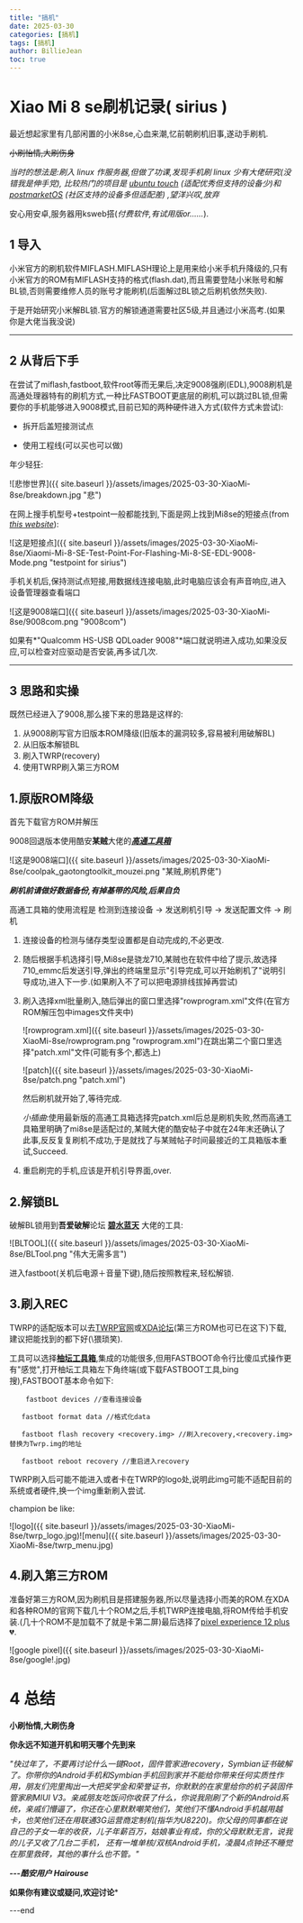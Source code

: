 ```yaml
---
title: "搞机"
date: 2025-03-30 
categories: [搞机]
tags: [搞机]
author: BillieJean
toc: true
---
```


# Xiao Mi 8 se刷机记录( sirius )

最近想起家里有几部闲置的小米8se,心血来潮,忆前朝刷机旧事,遂动手刷机.

~~小刷怡情,大刷伤身~~

*当时的想法是:刷入 linux 作服务器,但做了功课,发现手机刷 linux 少有大佬研究(没错我是伸手党), 比较热门的项目是 [ubuntu touch](https://www.ubuntu-touch.io/) (适配优秀但支持的设备少)和 [postmarketOS](https://postmarketos.org/) (社区支持的设备多但适配差) ,望洋兴叹,放弃*

安心用安卓,服务器用ksweb搭(*付费软件,有试用版or......*).

## 1 导入

小米官方的刷机软件MIFLASH.MIFLASH理论上是用来给小米手机升降级的,只有小米官方的ROM有MIFLASH支持的格式(flash.dat),而且需要登陆小米账号和解BL锁,否则需要维修人员的账号才能刷机(后面解过BL锁之后刷机依然失败).

于是开始研究小米解BL锁.官方的解锁通道需要社区5级,并且通过小米高考.(如果你是大佬当我没说)



---



## 2 从背后下手

在尝试了miflash,fastboot,软件root等而无果后,决定9008强刷(EDL),9008刷机是高通处理器特有的刷机方式,一种比FASTBOOT更底层的刷机,可以跳过BL锁,但需要你的手机能够进入9008模式,目前已知的两种硬件进入方式(软件方式未尝试):

- 拆开后盖短接测试点

- 使用工程线(可以买也可以做)

年少轻狂:

![悲惨世界]({{ site.baseurl }}/assets/images/2025-03-30-XiaoMi-8se/breakdown.jpg "悲")

在网上搜手机型号+testpoint一般都能找到,下面是网上找到Mi8se的短接点(from [*this website*](https://www.mobilerdx.com/2019/03/xiaomi-mi-8-se-test-point-for-flashing-mi-8-se-edl-9008-mode.html)):

![这是短接点]({{ site.baseurl }}/assets/images/2025-03-30-XiaoMi-8se/Xiaomi-Mi-8-SE-Test-Point-For-Flashing-Mi-8-SE-EDL-9008-Mode.png "testpoint for sirius")

手机关机后,保持测试点短接,用数据线连接电脑,此时电脑应该会有声音响应,进入设备管理器查看端口

![这是9008端口]({{ site.baseurl }}/assets/images/2025-03-30-XiaoMi-8se/9008com.png "9008com")

如果有*"Qualcomm HS-USB QDLoader 9008"*端口就说明进入成功,如果没反应,可以检查对应驱动是否安装,再多试几次.



---



## 3 思路和实操

既然已经进入了9008,那么接下来的思路是这样的:

1. 从9008刷写官方旧版本ROM降级(旧版本的漏洞较多,容易被利用破解BL)
2. 从旧版本解锁BL
3. 刷入TWRP(recovery)
4. 使用TWRP刷入第三方ROM



## 	1.原版ROM降级

首先下载官方ROM并解压

9008回退版本使用酷安**某贼**大佬的[***高通工具箱***](https://www.coolapk.com/feed/56441690?shareKey=NGFkNDQ4M2NjYzA3NjY4NmE3ZjQ~&shareUid=14717970&shareFrom=com.coolapk.market_14.2.3)

![这是9008端口]({{ site.baseurl }}/assets/images/2025-03-30-XiaoMi-8se/coolpak_gaotongtoolkit_mouzei.png "某贼,刷机界佬")



***刷机前请做好数据备份,有掉基带的风险,后果自负***

高通工具箱的使用流程是	检测到连接设备	->	发送刷机引导	->	发送配置文件	->	刷机

1. 连接设备的检测与储存类型设置都是自动完成的,不必更改.

2. 随后根据手机选择引导,Mi8se是骁龙710,某贼也在软件中给了提示,故选择710_emmc后发送引导,弹出的终端里显示"引导完成,可以开始刷机了"说明引导成功,进入下一步.(如果刷入不了可以把电源排线拔掉再尝试)

3. 刷入选择xml批量刷入,随后弹出的窗口里选择"rowprogram.xml"文件(在官方ROM解压包中images文件夹中)

   ![rowprogram.xml]({{ site.baseurl }}/assets/images/2025-03-30-XiaoMi-8se/rowprogram.png "rowprogram.xml")在跳出第二个窗口里选择"patch.xml"文件(可能有多个,都选上)

   ![patch]({{ site.baseurl }}/assets/images/2025-03-30-XiaoMi-8se/patch.png "patch.xml")

   然后刷机就开始了,等待完成.

   *小插曲*:使用最新版的高通工具箱选择完patch.xml后总是刷机失败,然而高通工具箱里明确了mi8se是适配过的,某贼大佬的酷安帖子中就在24年末还确认了此事,反反复复刷机不成功,于是就找了与某贼帖子时间最接近的工具箱版本重试,Succeed.

4. 重启刷完的手机,应该是开机引导界面,over.

## 	2.解锁BL

破解BL锁用到**吾爱破解**论坛 [**碧水蓝天**](https://www.52pojie.cn/thread-1143511-1-1.html) 大佬的工具:

![BLTOOL]({{ site.baseurl }}/assets/images/2025-03-30-XiaoMi-8se/BLTool.png "伟大无需多言")

进入fastboot(关机后电源＋音量下键),随后按照教程来,轻松解锁.

## 	3.刷入REC

TWRP的适配版本可以去[TWRP官网](https://twrp.me/)或[XDA论坛](https://xdaforums.com/)(第三方ROM也可已在这下)下载,建议把能找到的都下好(\猥琐笑).

工具可以选择[**柚坛工具箱**](https://github.com/Uotan-Dev/UotanToolboxNT),集成的功能很多,但用FASTBOOT命令行比傻瓜式操作更有"感觉",打开柚坛工具箱左下角终端(或下载FASTBOOT工具,bing搜),FASTBOOT基本命令如下:

```shell
	fastboot devices //查看连接设备

​	fastboot format data //格式化data

​	fastboot flash recovery <recovery.img> //刷入recovery,<recovery.img>替换为Twrp.img的地址

​	fastboot reboot recovery //重启进入recovery
```



TWRP刷入后可能不能进入或者卡在TWRP的logo处,说明此img可能不适配目前的系统或者硬件,换一个img重新刷入尝试.

champion be like:

![logo]({{ site.baseurl }}/assets/images/2025-03-30-XiaoMi-8se/twrp_logo.jpg)![menu]({{ site.baseurl }}/assets/images/2025-03-30-XiaoMi-8se/twrp_menu.jpg)

## 	4.刷入第三方ROM

准备好第三方ROM,因为刷机目是搭建服务器,所以尽量选择小而美的ROM.在XDA和各种ROM的官网下载几十个ROM之后,手机TWRP连接电脑,将ROM传给手机安装.(几十个ROM不是加载不了就是卡第二屏)最后选择了[pixel experience 12 plus](https://get.pixelexperience.org/sirius)💔.

![google pixel]({{ site.baseurl }}/assets/images/2025-03-30-XiaoMi-8se/google!.jpg)



# 4 总结

**小刷怡情,大刷伤身**

**你永远不知道开机和明天哪个先到来**

*"快过年了，不要再讨论什么一键Root，固件管家进recovery，Symbian证书破解了。你带你的Android手机和Symbian手机回到家并不能给你带来任何实质性作用，朋友们兜里掏出一大把奖学金和荣誉证书，你默默的在家里给你的机子装固件管家刷MIUI V3。亲戚朋友吃饭问你收获了什么，你说我刚刷了个新的Android系统，亲戚们懵逼了，你还在心里默默嘲笑他们，笑他们不懂Android手机越用越卡，也笑他们还在用联通3G运营商定制机(指华为U8220)。你父母的同事都在说自己的子女一年的收获，儿子年薪百万，姑娘事业有成，你的父母默默无言，说我的儿子又收了几台二手机， 还有一堆单核/双核Android手机，凌晨4点钟还不睡觉在那里救砖，其他的事什么也不管。"*

***---酷安用户 Hairouse***





**如果你有建议或疑问,欢迎讨论***



---end
